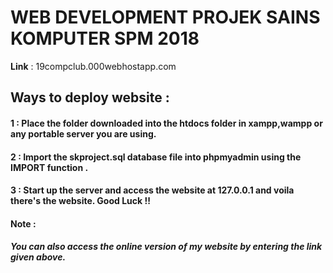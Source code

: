 # WEB DEVELOPMENT PROJEK SAINS KOMPUTER SPM 2018
 <b>Link</b> : 19compclub.000webhostapp.com





<h2>Ways to deploy website : </h2>

<h4>1 : Place the folder downloaded into the htdocs folder in xampp,wampp or any portable server you are using.</h4>
<h4>2 : Import the skproject.sql database file into phpmyadmin using the IMPORT function . </h4>

<h4>  3 : Start up the server and access the website at 127.0.0.1 and voila there's the website. Good Luck !! </h4>


<h4>Note : </h4>
<h5><b>You can also access the online version of my website by entering the link given above.<b> <h5>
